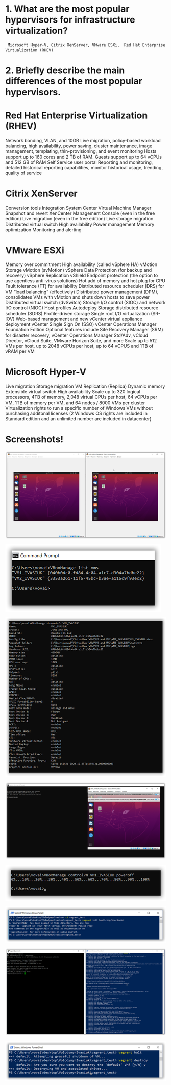 # 1. What are the most popular hypervisors for infrastructure virtualization?
	
	 Microsoft Hyper-V, Citrix XenServer, VMware ESXi,  Red Hat Enterprise Virtualization (RHEV)

# 2. Briefly describe the main differences of the most popular hypervisors.

# Red Hat Enterprise Virtualization (RHEV)

Network bonding, VLAN, and 10GB
Live migration, policy-based workload balancing, high availability, power saving, cluster maintenance, image management, templating, thin-provisioning, and event monitoring
Hosts support up to 160 cores and 2 TB of RAM. Guests support up to 64 vCPUs and 512 GB of RAM
Self Service user portal
Reporting and monitoring, detailed historical reporting capabilities, monitor historical usage, trending, quality of service


# Citrix XenServer
Conversion tools
Integration System Center Virtual Machine Manager
Snapshot and revert
XenCenter Management Console (even in the free edition)
Live migration (even in the free edition)
Live storage migration
Distributed virtual switch
High availability
Power management
Memory optimization
Monitoring and alerting

# VMware ESXi
Memory over commitment
High availability (called vSphere HA)
vMotion
Storage vMotion (svMotion)
vSphere Data Protection (for backup and recovery)
vSphere Replication
vShield Endpoint protection (the option to use agentless anti-virus solutions)
Hot add of memory and hot plug for CPU
Fault tolerance (FT) for availability
Distributed resource scheduler (DRS) for VM “load balancing” (effectively)
Distributed power management (DPM), consolidates VMs with vMotion and shuts down hosts to save power
Distributed virtual switch (dvSwitch)
Storage I/O control (SIOC) and network I/O control (NIOC)
Host profiles
Autodeploy
Storage distributed resource scheduler (SDRS)
Profile-driven storage
Single root I/O virtualization (SR-IOV)
Web-based management and new vCenter virtual appliance deployment
vCenter Single Sign On (SSO)
vCenter Operations Manager Foundation Edition
Optional features include Site Recovery Manager (SRM) for disaster recovery, vCenter Operations Manager Std/Adv, vCloud Director, vCloud Suite, VMware Horizon Suite, and more
Scale up to 512 VMs per host, up to 2048 vCPUs per host, up to 64 vCPUS and 1TB of vRAM per VM

# Microsoft Hyper-V
Live migration
Storage migration
VM Replication (Replica)
Dynamic memory
Extensible virtual switch
High availability
Scale up to 320 logical processors, 4TB of memory, 2,048 virtual CPUs per host, 64 vCPUs per VM, 1TB of memory per VM, and 64 nodes / 8000 VMs per cluster
Virtualization rights to run a specific number of Windows VMs without purchasing additonal licenses (2 Windows OS rights are included in Standard edition and an unlimited number are included in datacenter)


# Screenshots!
![Screenshot1](ScreenShots/sshot-1.png)

![Screenshot2](ScreenShots/sshot-2.png)

![Screenshot3](ScreenShots/sshot-3.png)

![Screenshot4](ScreenShots/sshot-4.png)

![Screenshot5](ScreenShots/sshot-5.png)

![Screenshot5](ScreenShots/sshot-6.png)

![Screenshot5](ScreenShots/sshot-7.png)

![Screenshot5](ScreenShots/sshot-8.png)


